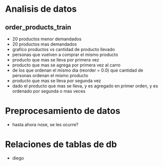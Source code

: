 #	Analisis de datos

##	order_products_train

* 20 productos menor demandados
* 20 productos mas demandados
* grafico productos vs cantidad de producto llevado
* personas que vuelven a comprar el mismo producto
* producto que mas se lleva por primera vez
* producto que mas se agrega por primera vez al carro
* de los que ordenan el mismo dia (reorder = 0.0) que cantidad de personas ordenan el mismo producto
* producto que mas se lleva por segunda vez
* dado el producto que mas se lleva, y es agregado en primer orden, y es ordenado por segunda o mas veces 

#	Preprocesamiento de datos

* hasta ahora nose, se les ocurre?

#	Relaciones de tablas de db

* diego


